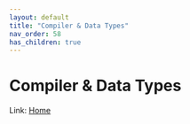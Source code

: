 ```yaml
---
layout: default
title: "Compiler & Data Types"
nav_order: 58
has_children: true
---
```


# Compiler & Data Types
  
Link: [Home](../index) 
  
